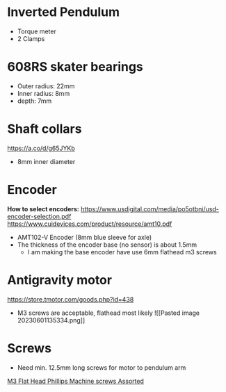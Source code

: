 # Inverted Pendulum
- Torque meter
- 2 Clamps

# 608RS skater bearings
- Outer radius: 22mm
- Inner radius: 8mm
- depth: 7mm

# Shaft collars
https://a.co/d/g65JYKb
- 8mm inner diameter

# Encoder
**How to select encoders:** https://www.usdigital.com/media/po5otbni/usd-encoder-selection.pdf
https://www.cuidevices.com/product/resource/amt10.pdf
- AMT102-V Encoder (8mm blue sleeve for axle)
- The thickness of the encoder base (no sensor) is about 1.5mm
	- I am making the base encoder have use 6mm flathead m3 screws

# Antigravity motor
https://store.tmotor.com/goods.php?id=438
- M3 screws are acceptable, flathead most likely
![[Pasted image 20230601135334.png]]

# Screws
- Need min. 12.5mm long screws for motor to pendulum arm

[M3 Flat Head Phillips Machine screws Assorted](https://a.co/d/hGGIaKE)


